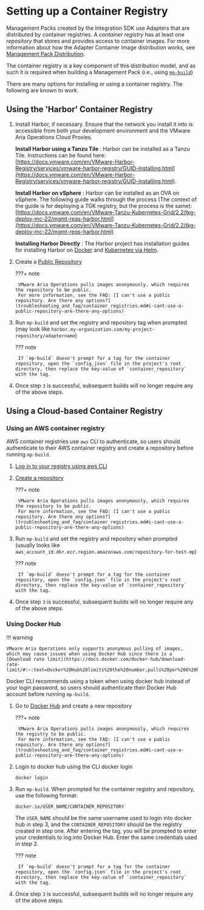 # Setting up a Container Registry

Management Packs created by the Integration SDK use Adapters that are distributed by container registries. 
A _container registry_ has at least one _repository_ that stores and provides access to container images.
For more information about how the Adapter Container Image distribution works, see [Management Pack Distribution](../references/architecture.md#management-pack-distribution).

The container registry is a key component of this distribution model, and as such it is required when building a Management Pack (i.e., using [`mp-build`](../references/mp-build.md))

There are many options for installing or using a container registry. The following are known to work.

## Using the 'Harbor' Container Registry

1. Install Harbor, if necessary. Ensure that the network you install it into is accessible from both your development environment and the VMware Aria Operations Cloud Proxies.

      **Install Harbor using a Tanzu Tile**
      :  Harbor can be installed as a Tanzu Tile. Instructions can be found here: [https://docs.vmware.com/en/VMware-Harbor-Registry/services/vmware-harbor-registry/GUID-installing.html](https://docs.vmware.com/en/VMware-Harbor-Registry/services/vmware-harbor-registry/GUID-installing.html).

      **Install Harbor on vSphere**
      :  Harbor can be installed as an OVA on vSphere. The following guide walks through the process (The context of the guide is for deploying a TGK registry, but the process is the same):
         [https://docs.vmware.com/en/VMware-Tanzu-Kubernetes-Grid/2.2/tkg-deploy-mc-22/mgmt-reqs-harbor.html](https://docs.vmware.com/en/VMware-Tanzu-Kubernetes-Grid/2.2/tkg-deploy-mc-22/mgmt-reqs-harbor.html)

      **Installing Harbor Directly**
      :  The Harbor project has installation guides for installing Harbor on [Docker](https://goharbor.io/docs/2.9.0/install-config/) and [Kubernetes via Helm](https://goharbor.io/docs/2.9.0/install-config/harbor-ha-helm/).

2. Create a [Public Repository](https://goharbor.io/docs/2.0.0/working-with-projects/create-projects/)

    ???+ note

        VMware Aria Operations pulls images anonymously, which requires the repository to be public.
        For more information, see the FAQ: [I can't use a public repository. Are there any options?](troubleshooting_and_faq/container_registries.md#i-cant-use-a-public-repository-are-there-any-options)

3. Run `mp-build` and set the registry and repository tag when prompted (may look like `harbor.my-organization.com/my-project-repository/adaptername`)

    ??? note

        If `mp-build` doesn't prompt for a tag for the container repository, open the `config.json` file in the project's root directory, then replace the key-value of `container_repository` with the tag.

4. Once step `3` is successful, subsequent builds will no longer require any of the above steps.

## Using a Cloud-based Container Registry

### Using an AWS container registry

AWS container registries use `aws` CLI to authenticate, so users should authenticate to their AWS container registry and create a repository before
running `mp-build`.

1. [Log in to your registry using aws CLI](https://docs.aws.amazon.com/AmazonECR/latest/userguide/getting-started-cli.html#cli-authenticate-registry)
2. [Create a repository](https://docs.aws.amazon.com/AmazonECR/latest/userguide/getting-started-cli.html#cli-create-repository:~:text=your%20default%20registry-,Step%203%3A%20Create%20a%20repository,-Step%204%3A%20Push)

    ???+ note

        VMware Aria Operations pulls images anonymously, which requires the repository to be public.
        For more information, see the FAQ: [I can't use a public repository. Are there any options?](troubleshooting_and_faq/container_registries.md#i-cant-use-a-public-repository-are-there-any-options)

3. Run `mp-build` and set the registry and repository when prompted (usually looks like `aws_account_id.dkr.ecr.region.amazonaws.com/repository-for-test-mp`)

    ??? note

        If `mp-build` doesn't prompt for a tag for the container repository, open the `config.json` file in the project's root directory, then replace the key-value of `container_repository` with the tag.
 
4. Once step `3` is successful, subsequent builds will no longer require any of the above steps.

### Using Docker Hub

!!! warning

    VMware Aria Operations only supports anonymous pulling of images, which may cause issues when using Docker Hub since there is a [Download rate limit](https://docs.docker.com/docker-hub/download-rate-limit/#:~:text=Docker%20Hub%20limits%20the%20number,pulls%20per%206%20hour%20period). 

Docker CLI recommends using a token when using docker hub instead of your login password, so users should authenticate their Docker Hub account before running `mp-build`.

1. Go to [Docker Hub](https://hub.docker.com/repository/create?) and create a new repository
 
    ???+ note

        VMware Aria Operations pulls images anonymously, which requires the registry to be public.
        For more information, see the FAQ: [I can't use a public repository. Are there any options?](troubleshooting_and_faq/container_registries.md#i-cant-use-a-public-repository-are-there-any-options)

2. Login to docker hub using the CLI docker login

    ```{ .shell .copy}
    docker login
    ```

3. Run `mp-build`. When prompted for the container registry and repository, use the following format:

    ``` {.shell .copy}
    docker.io/USER_NAME/CONTAINER_REPOSITORY
    ```
    The `USER_NAME` should be the same username used to login into docker hub in step 3, and the `CONTAINER_REPOSITORY` should be the registry created in step one.
    After entering the tag, you will be prompted to enter your credentials to log into Docker Hub. Enter the same credentials used in step 2.

    ??? note

        If `mp-build` doesn't prompt for a tag for the container repository, open the `config.json` file in the project's root directory, then replace the key-value of `container_repository` with the tag.

4. Once step `3` is successful, subsequent builds will no longer require any of the above steps.